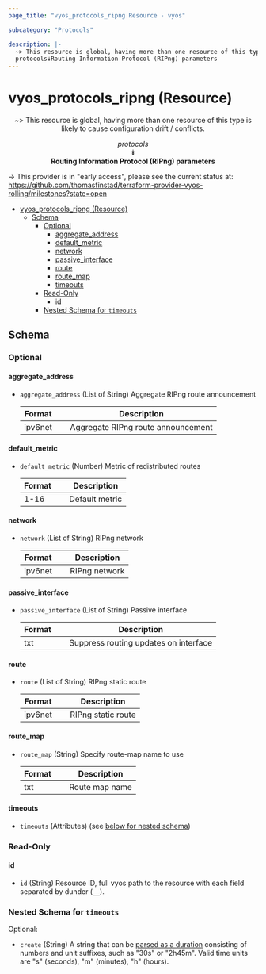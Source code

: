 ```yaml
---
page_title: "vyos_protocols_ripng Resource - vyos"

subcategory: "Protocols"

description: |-
  ~> This resource is global, having more than one resource of this type is likely to cause configuration drift / conflicts.
  protocols⯯Routing Information Protocol (RIPng) parameters
---
```


# vyos_protocols_ripng (Resource)
<center>

~> This resource is global, having more than one resource of this type is likely to cause configuration drift / conflicts.

*protocols*  
⯯  
**Routing Information Protocol (RIPng) parameters**


</center>

-> This provider is in "early access", please see the current status at: https://github.com/thomasfinstad/terraform-provider-vyos-rolling/milestones?state=open

<!--TOC-->

- [vyos_protocols_ripng (Resource)](#vyos_protocols_ripng-resource)
  - [Schema](#schema)
    - [Optional](#optional)
      - [aggregate_address](#aggregate_address)
      - [default_metric](#default_metric)
      - [network](#network)
      - [passive_interface](#passive_interface)
      - [route](#route)
      - [route_map](#route_map)
      - [timeouts](#timeouts)
    - [Read-Only](#read-only)
      - [id](#id)
    - [Nested Schema for `timeouts`](#nested-schema-for-timeouts)

<!--TOC-->

<!-- schema generated by tfplugindocs -->
## Schema

### Optional

#### aggregate_address
- `aggregate_address` (List of String) Aggregate RIPng route announcement

    |  Format   &emsp;|  Description                         |
    |-----------|--------------------------------------|
    |  ipv6net  &emsp;|  Aggregate RIPng route announcement  |
#### default_metric
- `default_metric` (Number) Metric of redistributed routes

    |  Format  &emsp;|  Description     |
    |----------|------------------|
    |  1-16    &emsp;|  Default metric  |
#### network
- `network` (List of String) RIPng network

    |  Format   &emsp;|  Description    |
    |-----------|-----------------|
    |  ipv6net  &emsp;|  RIPng network  |
#### passive_interface
- `passive_interface` (List of String) Passive interface

    |  Format  &emsp;|  Description                            |
    |----------|-----------------------------------------|
    |  txt     &emsp;|  Suppress routing updates on interface  |
#### route
- `route` (List of String) RIPng static route

    |  Format   &emsp;|  Description         |
    |-----------|----------------------|
    |  ipv6net  &emsp;|  RIPng static route  |
#### route_map
- `route_map` (String) Specify route-map name to use

    |  Format  &emsp;|  Description     |
    |----------|------------------|
    |  txt     &emsp;|  Route map name  |
#### timeouts
- `timeouts` (Attributes) (see [below for nested schema](#nestedatt--timeouts))

### Read-Only

#### id
- `id` (String) Resource ID, full vyos path to the resource with each field separated by dunder (`__`).

<a id="nestedatt--timeouts"></a>
### Nested Schema for `timeouts`

Optional:

- `create` (String) A string that can be [parsed as a duration](https://pkg.go.dev/time#ParseDuration) consisting of numbers and unit suffixes, such as &#34;30s&#34; or &#34;2h45m&#34;. Valid time units are &#34;s&#34; (seconds), &#34;m&#34; (minutes), &#34;h&#34; (hours).
